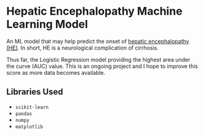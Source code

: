 # Hepatic Encephalopathy Machine Learning Model
 
An ML model that may help predict the onset of [hepatic encephalopathy (HE)](https://www.journal-of-hepatology.eu/article/S0168-8278(20)30466-9/fulltext). In short, HE is a neurological complication of cirrhosis.

Thus far, the Logistic Regression model providing the highest area under the curve (AUC) value. This is an ongoing project and I hope to improve this score as more data becomes available.

## Libraries Used
- `scikit-learn`
- `pandas`
- `numpy`
- `matplotlib`
